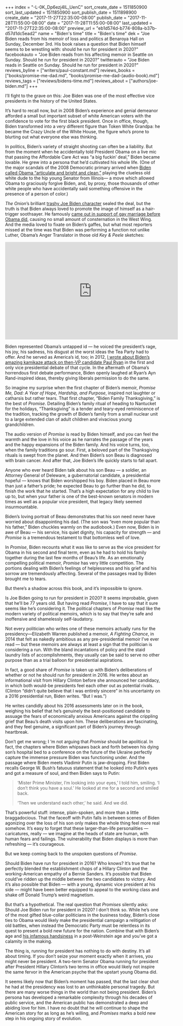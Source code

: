 +++
index = "-L-0K_Dp6ezj4lL_UenC"
sort_create_date = 1511850900
sort_last_updated = 1511850900
sort_publish_date = 1511898900
create_date = "2017-11-27T22:35:00-08:00"
publish_date = "2017-11-28T11:55:00-08:00"
date = "2017-11-28T11:55:00-08:00"
last_updated = "2017-11-27T22:35:00-08:00"
preview_url = "eb1d574d-b774-808a-b37b-d57d1dc5ead2"
name = "Biden's time"
title = "Biden's time"
dek = "Joe Biden reads from his memoir of loss and politics at Benaroya Hall on Sunday, December 3rd. His book raises a question that Biden himself seems to be wrestling with: should he run for president in 2020?"
facebookauto = "Joe Biden reads from his affecting memoir in Seattle on Sunday. Should he run for president in 2020?"
twitterauto = "Joe Biden reads in Seattle on Sunday. Should he run for president in 2020?"
reviews_byline = ["writers/paul-constant.md"]
reviews_books = ["books/promise-me-dad.md", "books/promise-me-dad-(audio-book).md"]
reviews_tags = ["reviews/bidens-time.md"]
reviews_about = ["authors/joe-biden.md"]
+++

I’ll fight to the grave on this: Joe Biden was one of the most effective vice presidents in the history of the United States. 

It’s hard to recall now, but in 2008 Biden’s experience and genial demeanor afforded a small but important subset of white American voters with the confidence to vote for the first black president. Once in office, though, Biden transformed into a very different figure than Token White Grandpa: he became the Crazy Uncle of the White House, the figure who’s prone to blurting out what everyone else was thinking.

In politics, Biden’s variety of straight shooting can often be a liability. But from the moment when he accidentally told President Obama on a live mic that passing the Affordable Care Act was “a big fuckin’ deal,” Biden became lovable. He grew into a persona that he’d cultivated his whole life. (One of the major scandals of the 2008 Democratic primary arrived when [Biden called Obama “articulate and bright and clean,”](http://www.cnn.com/2007/POLITICS/01/31/biden.obama/) playing the clueless old white dude to the hip young Senator from Illinois— a move which allowed Obama to graciously forgive Biden, and, by proxy, those thousands of other white people who have accidentally said something offensive in the presence of a person of color.) 

*The Onion*’s brilliant [trashy Joe Biden character](https://www.theonion.com/tag/joseph-biden) sealed the deal, but the truth is that Biden always loved to promote the image of himself as a hair-trigger soothsayer. He famously [came out in support of gay marriage before Obama did]( https://www.politico.com/story/2014/04/joe-biden-gay-marriage-white-house-response-105744), causing no small amount of consternation in the West Wing. And the media loved to fixate on Biden’s gaffes, but what most reporters missed at the time was that Biden was performing a function not unlike Luther, Obama’s Anger Translator in those old *Key & Peele* sketches: 

<iframe width="560" height="315" src="https://www.youtube.com/embed/-qv7k2_lc0M" frameborder="0" allowfullscreen></iframe>

Biden represented Obama’s untapped id — he voiced the president’s rage, his joy, his sadness, his disgust at the worst ideas the Tea Party had to offer. And he served as America’s id, too; in 2012, [I wrote about Biden’s amazing kamikaze attack on then-VP candidate Paul Ryan]( http://www.thestranger.com/slog/archives/2012/10/11/joe-biden-beat-the-shit-out-of-the-brains-of-the-republican-party-tonight-and-he-did-it-for-you) in the first and only vice presidential debate of that cycle. In the aftermath of Obama’s horrendous first debate performance, Biden openly laughed at Ryan’s Ayn Rand-inspired ideas, thereby giving liberals permission to do the same.

So imagine my surprise when the first chapter of Biden’s memoir, *Promise Me, Dad: A Year of Hope, Hardship, and Purpose*, inspired not laughter or catharsis but rather tears. That first chapter, “Biden Family Thanksgiving,” is the best of *Promise*. Detailing Biden’s family ritual of heading to Nantucket for the holidays, “Thanksgiving” is a tender and teary-eyed reminiscence of the tradition, tracking the growth of Biden’s family from a small nuclear unit to a large extended clan of adult children and vivacious young grandchildren.

The audio version of *Promise* is read by Biden himself, and you can feel the warmth and the love in his voice as he narrates the passage of the years and the happy expansions of the Biden family. And his voice turns, too, when the family traditions go sour. First, a beloved part of the Thanksgiving rituals is swept from the planet. And then Biden’s son Beau is diagnosed with brain cancer. And after that, Joe Biden’s life quickly starts to fall apart.

Anyone who ever heard Biden talk about his son Beau — a soldier, an Attorney General of Deleware, a gubernatorial candidate, a presidential hopeful — knows that Biden worshipped his boy. Biden placed in Beau more than just a father’s pride; he expected Beau to go further than he did, to finish the work that he started. That’s a high expectation for any child to live up to, but when your father is one of the best-known senators in modern times as well as a popular vice president, that legacy likely seemed insurmountable.

Biden’s loving portrait of Beau demonstrates that his son need never have worried about disappointing his dad. (The son was “even more popular than his father,” Biden chuckles warmly on the audiobook.) Even now, Biden is in awe of Beau — his service, his quiet dignity, his capacity for strength — and *Promise* is a tremendous testament to that bottomless well of love. 

In *Promise*, Biden recounts what it was like to serve as the vice president for Obama in his second and final term, even as he had to hold his family together during the last few months of Beau’s life. As an emotionally compelling political memoir, *Promise* has very little competition. The portions dealing with Biden’s feelings of helplessness and his grief and his sorrow are tremendously affecting. Several of the passages read by Biden brought me to tears.

But there’s a shadow across this book, and it’s impossible to ignore.

<div class="break"></div>

Is Joe Biden going to run for president in 2020? It seems improbable, given that he’ll be 77 years old. But having read *Promise*, I have to say that it sure seems like he’s considering it. The political chapters of *Promise* read like the modern variety of political memoirs, which is to say that they’re safe and inoffensive and shamelessly self-laudatory. 

Not every politician who writes one of these memoirs actually runs for the presidency—Elizabeth Warren published a memoir, *A Fighting Chance*, in 2014 that felt as nakedly ambitious as any pre-presidential memoir I’ve ever read — but these memoirs are always at least a sign that the politician is considering a run. With the bland incantations of policy and the staid laundry lists of accomplishments, they usually can be said to serve no other purpose than as a trial balloon for presidential aspirations.

In fact, a good share of *Promise* is taken up with Biden’s deliberations of whether or not he should run for president in 2016. He writes about an informational visit from Hillary Clinton before she announced her candidacy, in which both would-be presidents feel each other out as potential rivals. (Clinton “didn’t quite believe that I was entirely sincere” in his uncertainty on a 2016 presidential run, Biden writes. “But I was.”)

He writes candidly about his 2016 assessments later on in the book, weighing his belief that he’s genuinely the best-positioned candidate to assuage the fears of economically anxious Americans against the crippling grief that Beau’s death visits upon him. These deliberations are fascinating, and they feel genuine, a significant part of Biden’s journey through heartbreak.

Don’t get me wrong; I ‘m not arguing that *Promise* should be apolitical. In fact, the chapters where Biden whipsaws back and forth between his dying son’s hospital bed to a conference on the future of the Ukraine perfectly capture the immense pressure Biden was functioning under. And the passage where Biden meets Vladimir Putin is jaw-dropping. First Biden recalls George W. Bush’s fatuous statement that he looked into Putin’s eyes and got a measure of soul, and then Biden says to Putin:

<blockquote><p>‘Mister Prime Minister, I’m looking into your eyes,’ I told him, smiling. ‘I don’t think you have a soul.’ He looked at me for a second and smiled back.</p>
<p>‘Then we understand each other,’ he said. And we did.</p></blockquote>

That’s powerful stuff: intense, plain-spoken, and more than a little braggadocious. That the faceoff with Putin falls in between scenes of Biden agonizing over the loss of his son only makes the whole thing feel more real somehow. It’s easy to forget that these larger-than-life personalities — caricatures, really — we imagine at the heads of state are human, with human fears and failings. The vulnerability that Biden displays is more than refreshing — it’s courageous.

<div class="break"></div>

But we keep coming back to the unspoken questions of *Promise*.

Should Biden have run for president in 2016? Who knows? It’s true that he perfectly blended the establishment chops of a Hillary Clinton and the working-American empathy of a Bernie Sanders. It’s possible that Biden could’ve ridden up the middle between the two candidates to victory. And it’s also possible that Biden — with a young, dynamic vice president at his side — might have been better equipped to appeal to the working class and shake off Donald Trump’s weird magnetism.

But that’s a hypothetical. The real question that *Promises* silently asks: Should Joe Biden run for president in 2020? I don’t think so. While he’s one of the most gifted blue-collar politicians in the business today, Biden’s close ties to Obama would likely make the presidential campaign a relitigation of old battles, when instead the Democratic Party must be relentless in its quest to present a bold new future for the nation. Combine that with Biden’s age and [his infamous handsiness]( http://gawker.com/joe-biden-we-need-to-talk-about-the-way-you-touch-wome-1686648038) in a post-Weinstein age and you’ve got a calamity in the making.

The thing is, running for president has nothing to do with destiny. It’s all about timing. If you don’t seize your moment exactly when it arrives, you might never be president. A two-term Senator Obama running for president after President Hillary Clinton’s two terms in office would likely not inspire the same fervor in the American psyche that the upstart young Obama did. 

It seems likely now that Biden’s moment has passed, that the last clear shot he had at the presidency was lost to an unthinkable personal tragedy. But there are many worse things in the world than not being president. Biden’s persona has developed a remarkable complexity through his decades of public service, and the American public has demonstrated a deep and abiding love for him. I have no doubt that he will continue to shape the American story for as long as he’s willing, and *Promises* marks a bold new step in his ongoing story of evolution.
